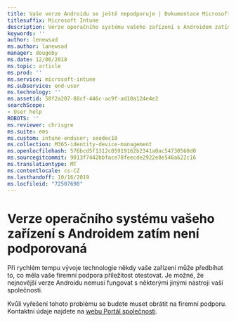 ```yaml
---
title: Vaše verze Androidu se ještě nepodporuje | Dokumentace Microsoftu
titlesuffix: Microsoft Intune
description: Verze operačního systému vašeho zařízení s Androidem zatím není podporovaná.
keywords: ''
author: lenewsad
ms.author: lanewsad
manager: dougeby
ms.date: 12/06/2018
ms.topic: article
ms.prod: ''
ms.service: microsoft-intune
ms.subservice: end-user
ms.technology: ''
ms.assetid: 58f2a207-88cf-446c-ac9f-ad10a124e4e2
searchScope:
- User help
ROBOTS: ''
ms.reviewer: chrisgre
ms.suite: ems
ms.custom: intune-enduser; seodec18
ms.collection: M365-identity-device-management
ms.openlocfilehash: 576bcd5f1312c05919162b2341a0ac54730560d0
ms.sourcegitcommit: 9013f7442bbface78feecde2922e8e546a622c16
ms.translationtype: MT
ms.contentlocale: cs-CZ
ms.lasthandoff: 10/16/2019
ms.locfileid: "72507690"
---
```

# <a name="your-android-devices-operating-system-version-isnt-yet-supported"></a>Verze operačního systému vašeho zařízení s Androidem zatím není podporovaná

Při rychlém tempu vývoje technologie někdy vaše zařízení může předbíhat to, co měla vaše firemní podpora příležitost otestovat. Je možné, že nejnovější verze Androidu nemusí fungovat s některými jinými nástroji vaší společnosti.

Kvůli vyřešení tohoto problému se budete muset obrátit na firemní podporu. Kontaktní údaje najdete na [webu Portál společnosti](https://go.microsoft.com/fwlink/?linkid=2010980).
